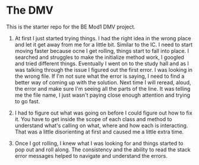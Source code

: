 # The DMV

This is the starter repo for the BE Mod1 DMV project.

1. At first I just started trying things. I had the right idea in the wrong place and let it get away from me for a little bit. Similar to the IC. I need to start moving faster because ocne I get rolling, things start to fall into place. I searched and struggles to make the initialize method work, I googled and tried different things. Eventually I went on to the study hall and as I was talking through the issue I figured out the first error. I was looking in the wrong file. If I'm not sure what the error is saying, I need to find a better way of coming up with the solution. Next time I will reread, aloud, the error and make sure I'm seeing all the parts of the line. It was telling me the file name, I just wasn't paying close enough attention and trying to go fast. 

2. I had to figure out what was going on before I could figure out how to fix it. You have to get inside the scope of each class and method to understand what's calling on what, where and how each is interacting. That was a little disorienting at first and caused me a little extra time.

3. Once I got rolling, I knew what I was looking for and things started to pop out and roll along. The consistency and the ability to read the stack error messages helped to navigate and understand the errors.